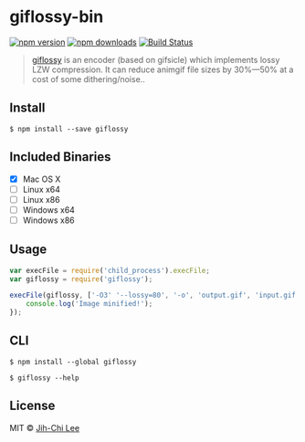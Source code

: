 # giflossy-bin

[![npm version](https://img.shields.io/npm/v/giflossy.svg)](https://www.npmjs.com/package/giflossy)
[![npm downloads](https://img.shields.io/npm/dm/giflossy.svg)](https://www.npmjs.com/package/giflossy)
[![Build Status](https://travis-ci.org/jihchi/giflossy-bin.svg?branch=master)](https://travis-ci.org/jihchi/giflossy-bin)

> [giflossy](https://github.com/pornel/giflossy) is an encoder (based on gifsicle) which implements lossy LZW compression. It can reduce animgif file sizes by 30%—50% at a cost of some dithering/noise..

## Install

```
$ npm install --save giflossy
```

## Included Binaries

- [x] Mac OS X
- [ ] Linux x64
- [ ] Linux x86
- [ ] Windows x64
- [ ] Windows x86

## Usage

```js
var execFile = require('child_process').execFile;
var giflossy = require('giflossy');

execFile(giflossy, ['-O3' '--lossy=80', '-o', 'output.gif', 'input.gif'], function (err) {
	console.log('Image minified!');
});
```


## CLI

```
$ npm install --global giflossy
```

```
$ giflossy --help
```


## License

MIT © [Jih-Chi Lee](https://github.com/jihchi)
